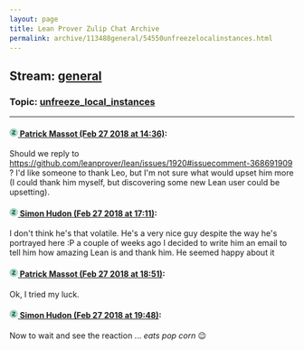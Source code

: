 ```yaml
---
layout: page
title: Lean Prover Zulip Chat Archive 
permalink: archive/113488general/54550unfreezelocalinstances.html
---
```


## Stream: [general](index.html)
### Topic: [unfreeze_local_instances](54550unfreezelocalinstances.html)

---

#### [![Click to go to Zulip](../../assets/img/zulip2.png) Patrick Massot (Feb 27 2018 at 14:36)](https://leanprover.zulipchat.com/#narrow/stream/113488-general/topic/unfreeze_local_instances/near/123043264):
Should we reply to https://github.com/leanprover/lean/issues/1920#issuecomment-368691909 ? I'd like someone to thank Leo, but I'm not sure what would upset him more (I could thank him myself, but discovering some new Lean user could be upsetting).

#### [![Click to go to Zulip](../../assets/img/zulip2.png) Simon Hudon (Feb 27 2018 at 17:11)](https://leanprover.zulipchat.com/#narrow/stream/113488-general/topic/unfreeze_local_instances/near/123048252):
I don't think he's that volatile. He's a very nice guy despite the way he's portrayed here :P a couple of weeks ago I decided to write him an email to tell him how amazing Lean is and thank him. He seemed happy about it

#### [![Click to go to Zulip](../../assets/img/zulip2.png) Patrick Massot (Feb 27 2018 at 18:51)](https://leanprover.zulipchat.com/#narrow/stream/113488-general/topic/unfreeze_local_instances/near/123051626):
Ok, I tried my luck.

#### [![Click to go to Zulip](../../assets/img/zulip2.png) Simon Hudon (Feb 27 2018 at 19:48)](https://leanprover.zulipchat.com/#narrow/stream/113488-general/topic/unfreeze_local_instances/near/123053839):
Now to wait and see the reaction ... *eats pop corn* :wink:

